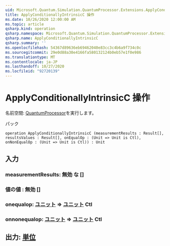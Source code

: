 ```yaml
---
uid: Microsoft.Quantum.Simulation.QuantumProcessor.Extensions.ApplyConditionallyIntrinsicC
title: ApplyConditionallyIntrinsicC 操作
ms.date: 10/26/2020 12:00:00 AM
ms.topic: article
qsharp.kind: operation
qsharp.namespace: Microsoft.Quantum.Simulation.QuantumProcessor.Extensions
qsharp.name: ApplyConditionallyIntrinsicC
qsharp.summary: ''
ms.openlocfilehash: 54367d89636eb69462040e83cc3c4b6a9f734c0c
ms.sourcegitcommit: 29e0d88a30e4166fa580132124b0eb57e1f0e986
ms.translationtype: MT
ms.contentlocale: ja-JP
ms.lasthandoff: 10/27/2020
ms.locfileid: "92720139"
---
```

# <a name="applyconditionallyintrinsicc-operation"></a>ApplyConditionallyIntrinsicC 操作

名前空間: [QuantumProcessor](xref:Microsoft.Quantum.Simulation.QuantumProcessor.Extensions)を実行します。

パック [](https://nuget.org/packages/)




```qsharp
operation ApplyConditionallyIntrinsicC (measurementResults : Result[], resultsValues : Result[], onEqualOp : (Unit => Unit is Ctl), onNonEqualOp : (Unit => Unit is Ctl)) : Unit
```


## <a name="input"></a>入力

### <a name="measurementresults--__invalidresult__"></a>measurementResults: __無効 <Result> な__ []




### <a name="resultsvalues--__invalidresult__"></a>値の値 __: <Result> 無効__ []




### <a name="onequalop--unit--unit-ctl"></a>onequalop: [ユニット](xref:microsoft.quantum.lang-ref.unit) => [ユニット](xref:microsoft.quantum.lang-ref.unit) Ctl




### <a name="onnonequalop--unit--unit-ctl"></a>onnonequalop: [ユニット](xref:microsoft.quantum.lang-ref.unit) => [ユニット](xref:microsoft.quantum.lang-ref.unit) Ctl





## <a name="output--unit"></a>出力: [単位](xref:microsoft.quantum.lang-ref.unit)

